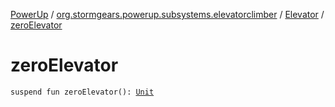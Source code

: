 [PowerUp](../../index.md) / [org.stormgears.powerup.subsystems.elevatorclimber](../index.md) / [Elevator](index.md) / [zeroElevator](./zero-elevator.md)

# zeroElevator

`suspend fun zeroElevator(): `[`Unit`](https://kotlinlang.org/api/latest/jvm/stdlib/kotlin/-unit/index.html)